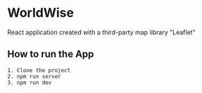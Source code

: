 # WorldWise

React application created with a third-party map library "Leaflet"

## How to run the App

```
1. Clone the project
2. npm run server
3. npm run dev
```
